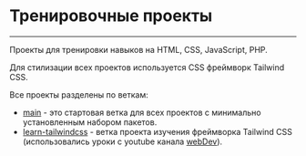# Тренировочные проекты

---

Проекты для тренировки навыков на HTML, CSS, JavaScript, PHP.

Для стилизации всех проектов используется CSS фреймворк Tailwind CSS.

Все проекты разделены по веткам:

* [main](https://github.com/IgorViV/training-projects) - это стартовая ветка для всех проектов с минимально установленным набором пакетов.
* [learn-tailwindcss](https://github.com/IgorViV/training-projects/tree/learn-tailwindcss) - ветка проекта изучения фреймворка Tailwind CSS (использовались уроки с youtube канала [webDev](https://www.youtube.com/watch?v=3bbfisTVMcE&list=PLNkWIWHIRwMFN8qKfZ5Lgr29L5BoJKFfa&index=1)).


